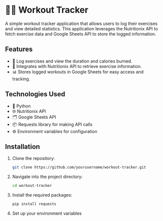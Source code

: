 # 🏋️‍♂️ Workout Tracker

A simple workout tracker application that allows users to log their exercises and view detailed statistics. This application leverages the Nutritionix API to fetch exercise data and Google Sheets API to store the logged information.

## Features

- 📝 Log exercises and view the duration and calories burned.
- 🔗 Integrates with Nutritionix API to retrieve exercise information.
- 📊 Stores logged workouts in Google Sheets for easy access and tracking.

## Technologies Used

- 🐍 Python
- 🌐 Nutritionix API
- 🗂️ Google Sheets API
- 📦 Requests library for making API calls
- ⚙️ Environment variables for configuration

## Installation

1. Clone the repository:
   ```bash
   git clone https://github.com/yourusername/workout-tracker.git
2. Navigate into the project directory:
   ```bash
   cd workout-tracker
3. Install the required packages:
   ```bash
   pip install requests
4. Set up your environment variables
